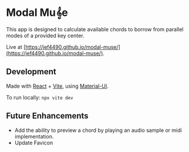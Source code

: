 # Modal Mu𝄞e
This app is designed to calculate available chords to borrow from parallel modes of a provided key center.

Live at [https://jef4490.github.io/modal-muse/](https://jef4490.github.io/modal-muse/).

## Development
Made with [React](https://react.dev/) + [Vite](https://vitejs.dev), using [Material-UI](https://mui.com/material-ui/).

To run locally: `npx vite dev`

## Future Enhancements
- Add the ability to preview a chord by playing an audio sample or midi implementation.
- Update Favicon